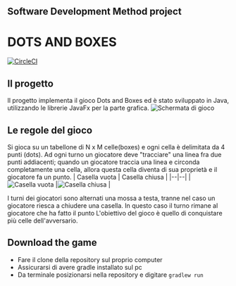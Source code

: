 
## Software Development Method project
# DOTS AND BOXES
[![CircleCI](https://circleci.com/gh/MatteoBille/ProgettoSDM/tree/main.svg?style=shield)](https://circleci.com/gh/MatteoBille/ProgettoSDM/tree/main)
## Il progetto 
Il progetto implementa il gioco Dots and Boxes ed è stato sviluppato in Java, utilizzando le librerie JavaFx per la parte grafica. 
![Schermata di gioco](https://drive.google.com/uc?export=view&id=1_lcqxsi9YwKfzNn0qOVW1CvgHa9XZMHx)
## Le regole del gioco
Si gioca su un tabellone di N x M celle(boxes) e ogni cella è delimitata da 4 punti (dots).
Ad ogni turno un giocatore deve "tracciare" una linea fra due punti addiacenti; quando un giocatore traccia una linea e circonda completamente una cella, allora questa cella diventa di sua proprietà e il giocatore fa un punto.
| Casella vuota | Casella chiusa |
|--|--|
| ![Casella vuota](https://drive.google.com/uc?export=view&id=1JMl55O1-YctA859QewU0XvH6svzq7bP3) |![Casella chiusa](https://drive.google.com/uc?export=view&id=1JMarRl_G33QY4L3A245eyH3a2inePD4M)  |



I turni dei giocatori sono alternati una mossa a testa, tranne nel caso un giocatore riesca a chiudere una casella. In questo caso il turno rimane al giocatore che ha fatto il punto
L'obiettivo del gioco è quello di conquistare più celle dell'avversario.
## Download the game
- Fare il clone della repository sul proprio computer
- Assicurarsi di avere gradle installato sul pc
- Da terminale posizionarsi nella repository e digitare `gradlew run`
